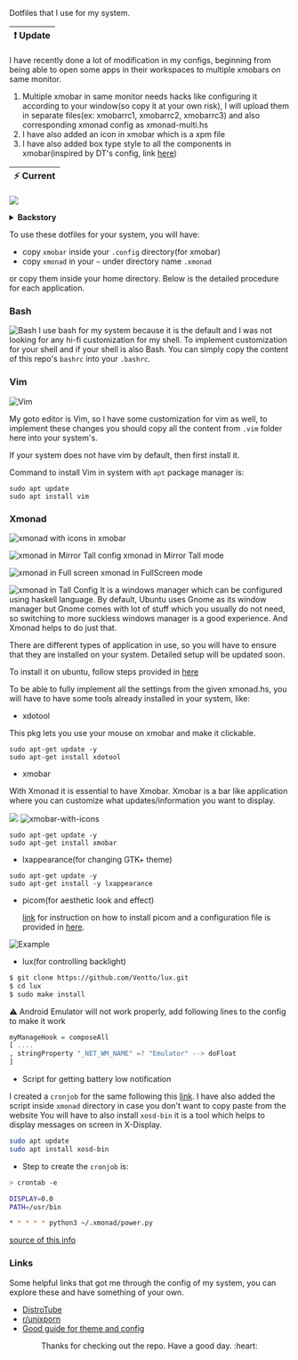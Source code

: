 Dotfiles that I use for my system.

| :exclamation: Update |
|----------------------|
I have recently done a lot of modification in my configs, beginning from being able to open some apps in their workspaces to multiple xmobars on same monitor.
1. Multiple xmobar in same monitor needs hacks like configuring it according to your window(so copy it at your own risk), I will upload them in separate files(ex: xmobarrc1, xmobarrc2, xmobarrc3) and also corresponding xmonad config as xmonad-multi.hs
2. I have also added an icon in xmobar which is a xpm file
3. I have also added box type style to all the components in xmobar(inspired by DT's config, link [here](https://gitlab.com/dwt1))

| :zap: Current |
|---------------|
![](images/xmonad-multi-xmobar.png)


<details>
<summary><strong>Backstory</strong></summary>
I fell in love with Vim and type of speed that it provides me and also the independence from the mouse.
But the benefit was limited to only editor or when I was writing code.
I wanted a system where Vim like keybindings are everywhere.
I dig up internet to look for solutions which will make me use vim-like keybindings everywhere and came across the beautiful community of [Unixporn](www.reddit.com/r/unixporn), where different Linux users from around globe share their desktop customizations(known as rice) and from there I got to know of [DistroTube(DT)](https://www.youtube.com/channel/UCVls1GmFKf6WlTraIb_IaJg), this guy has a lot of videos on window manager and configs and what not.
I looked functionalities of different windows manager but only Xmonad caught my eye because of its simplicity and Vim like keybindings and Here I am. :laughing: . 
</details>


To use these dotfiles for your system, you will have:
- copy `xmobar` inside your `.config` directory(for xmobar) 
- copy `xmonad` in your `~` under directory name `.xmonad`

or copy them inside your home directory. Below is the detailed procedure for each application.

### Bash

![Bash](images/bash.png)
I use bash for my system because it is the default and I was not looking for any hi-fi customization for my shell. To implement customization for your shell and if your shell is also Bash. You can simply copy the content of this repo's `bashrc` into your `.bashrc`.

### Vim

![Vim](images/vim.png)

My goto editor is Vim, so I have some customization for vim as well, to implement these changes you should copy all the content from `.vim` folder here into your system's.

If your system does not have vim by default, then first install it.

Command to install Vim in system with `apt` package manager is:
```
sudo apt update
sudo apt install vim

```

### Xmonad

![xmonad with icons in xmobar](images/xmonad-icon.jpeg)


![xmonad in Mirror Tall config](images/xmonad.png)
xmonad in Mirror Tall mode

![xmonad in Full screen](images/xmonad1.png)
xmonad in FullScreen mode

![xmonad in Tall Config](images/xmonad2.png)
It is a windows manager which can be configured using haskell language. By default, Ubuntu uses Gnome as its window manager but Gnome comes with lot of stuff which you usually do not need, so switching to more suckless windows manager is a good experience. And Xmonad helps to do just that.

There are different types of application in use, so you will have to ensure that they are installed on your system. Detailed setup will be updated soon.


To install it on ubuntu, follow steps provided in [here](https://beginners-guide-to-xmonad.readthedocs.io/installing_xmonad.html)

To be able to fully implement all the settings from the given xmonad.hs, you will have to have some tools already installed in your system, like:

- xdotool

This pkg lets you use your mouse on xmobar and make it clickable.

```
sudo apt-get update -y
sudo apt-get install xdotool 
```


- xmobar

With Xmonad it is essential to have Xmobar. Xmobar is a bar like application where you can customize what updates/information you want to display.

![](images/xmobar.png)
![xmobar-with-icons](images/xmobar-icon.jpeg)

```
sudo apt-get update -y
sudo apt-get install xmobar
```

- lxappearance(for changing GTK+ theme)

```
sudo apt-get update -y
sudo apt-get install -y lxappearance
```

- picom(for aesthetic look and effect)

    [link](https://github.com/yshui/picom) for instruction on how to install picom and a configuration file is provided in [here](picom/picom.conf).

![Example](images/picomm.jpeg)


- lux(for controlling backlight)


```bash
$ git clone https://github.com/Ventto/lux.git
$ cd lux
$ sudo make install
```

:warning: Android Emulator will not work properly, add following lines to the config to make it work

```haskell
myManageHook = composeAll 
[ ....
, stringProperty "_NET_WM_NAME" =? "Emulator" --> doFloat
]
```


- Script for getting battery low notification

I created a `cronjob` for the same following this [link](https://hep.uchicago.edu/~tlatorre/power_warning.html). I have also added the script inside `xmonad` directory in case you don't want to copy paste from the website
You will have to also install `xosd-bin` it is a tool which helps to display messages on screen in X-Display.

```bash
sudo apt update
sudo apt install xosd-bin
```


- Step to create the `cronjob` is:

```bash
> crontab -e
```

```bash
DISPLAY=0.0
PATH=/usr/bin

* * * * * python3 ~/.xmonad/power.py
```

[source of this info](https://abhixec.com/posts/xmonadandandroidstudio.html)

### Links

Some helpful links that got me through the config of my system, you can explore these and have something of your own. 

- [DistroTube](https://www.youtube.com/channel/UCVls1GmFKf6WlTraIb_IaJg)
- [r/unixporn](https://www.reddit.com/r/unixporn/)
- [Good guide for theme and config](https://gist.github.com/freizl/3246474)



<p align="center">Thanks for checking out the repo. Have a good day. :heart: </p>
